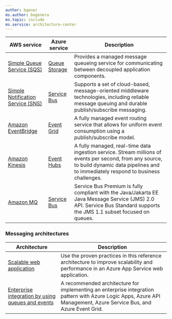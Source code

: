 ```yaml
---
author: bgener
ms.author: bogenera
ms.topic: include
ms.service: architecture-center
---
```


| AWS service | Azure service | Description |
|-------------|---------------|-------------|
| [Simple Queue Service (SQS)](https://aws.amazon.com/sqs) | [Queue Storage](https://azure.microsoft.com/services/storage/queues) | Provides a managed message queueing service for communicating between decoupled application components. |
| [Simple Notification Service (SNS)](https://aws.amazon.com/sns) | [Service Bus](https://azure.microsoft.com/services/service-bus) | Supports a set of cloud-based, message-oriented middleware technologies, including reliable message queuing and durable publish/subscribe messaging. |
| [Amazon EventBridge](https://aws.amazon.com/eventbridge) | [Event Grid](https://azure.microsoft.com/services/event-grid) | A fully managed event routing service that allows for uniform event consumption using a publish/subscribe model. |
| [Amazon Kinesis](https://aws.amazon.com/kinesis/) | [Event Hubs](https://azure.microsoft.com/services/event-hubs) | A fully managed, real-time data ingestion service. Stream millions of events per second, from any source, to build dynamic data pipelines and to immediately respond to business challenges. |
| [Amazon MQ](https://docs.aws.amazon.com/amazon-mq) | [Service Bus](/azure/service-bus-messaging/migrate-jms-activemq-to-servicebus) | Service Bus Premium is fully compliant with the Java/Jakarta EE Java Message Service (JMS) 2.0 API. Service Bus Standard supports the JMS 1.1 subset focused on queues. |

### Messaging architectures

| Architecture | Description |
|----|----|
| [Scalable web application](/azure/architecture/web-apps/app-service/architectures/baseline-zone-redundant) | Use the proven practices in this reference architecture to improve scalability and performance in an Azure App Service web application. |
| [Enterprise integration by using queues and events](/azure/architecture/example-scenario/integration/queues-events) | A recommended architecture for implementing an enterprise integration pattern with Azure Logic Apps, Azure API Management, Azure Service Bus, and Azure Event Grid. |

